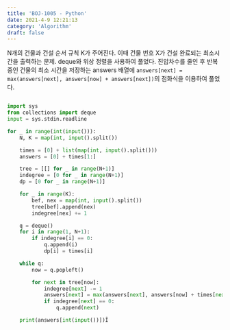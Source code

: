 ```yaml
---
title: 'BOJ-1005 - Python'
date: 2021-4-9 12:21:13
category: 'Algorithm'
draft: false
---
```

N개의 건물과 건설 순서 규칙 K가 주어진다. 이때 건물 번호 X가 건설 완료되는 최소시간을 출력하는 문제. deque와 위상 정렬을 사용하여 풀었다. 진압차수를 줄인 후 반복중인 건물의 최소 시간을 저장하는 answers 배열에 `answers[next] = max(answers[next], answers[now] + answers[next])`의 점화식을 이용하여 풀었다.
```python

import sys
from collections import deque
input = sys.stdin.readline

for _ in range(int(input())):
    N, K = map(int, input().split())

    times = [0] + list(map(int, input().split()))
    answers = [0] + times[1:]

    tree = [[] for _ in range(N+1)]
    indegree = [0 for _ in range(N+1)]
    dp = [0 for _ in range(N+1)]

    for _ in range(K):
        bef, nex = map(int, input().split())
        tree[bef].append(nex)
        indegree[nex] += 1

    q = deque()
    for i in range(1, N+1):
        if indegree[i] == 0:
            q.append(i)
            dp[i] = times[i]

    while q:
        now = q.popleft()

        for next in tree[now]:
            indegree[next] -= 1
            answers[next] = max(answers[next], answers[now] + times[next])
            if indegree[next] == 0:
                q.append(next)

    print(answers[int(input())])Î

```